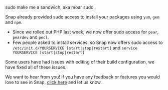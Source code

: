 sudo make me a sandwich, aka moar sudo.

Snap already provided sudo access to install your packages using `yum`, `gem` and `npm`.

* Since we rolled out PHP last week, we now offer sudo access for `pear`, `peardev` and `pecl`.
* Few people asked to install services, so Snap now offers sudo access to `/etc/init.d/YOURSERVICE [start|stop|restart]` and `service YOURSERVICE [start|stop|restart]`

Some users have had issues with editing of their build configuration, we have fixed all of these issues.

We want to hear from you! If you have any feedback or features you would love to see in Snap, [click here](http://snap-ci.com/contact-us) and let us know.
